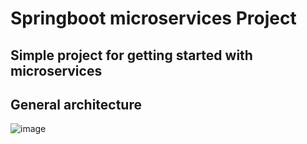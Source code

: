 # Springboot microservices Project

## Simple project for getting started with microservices 


## General architecture 
![image](https://user-images.githubusercontent.com/93491949/200694744-81ffa4b1-e11e-4486-b1f5-59c7bb24e455.png)


